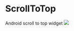 # ScrollToTop
Android scroll to top widget 
[![](https://jitpack.io/v/mahdidev78/scrolltotop.svg)](https://jitpack.io/#mahdidev78/scrolltotop)
